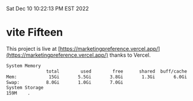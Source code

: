 Sat Dec 10 10:22:13 PM EST 2022

# vite Fifteen


This project is live at [https://marketingpreference.vercel.app/](https://marketingpreference.vercel.app/) thanks to Vercel.

```bash
System Memory
               total        used        free      shared  buff/cache   available
Mem:            15Gi       5.5Gi       3.8Gi       1.3Gi       6.0Gi       8.2Gi
Swap:          8.0Gi       1.0Gi       7.0Gi
System Storage
159M	.
```
